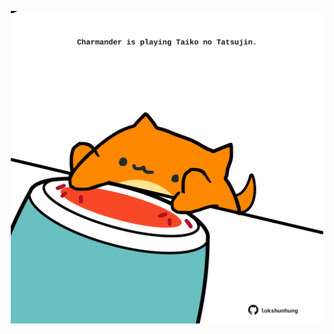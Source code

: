 <!-- built at 05/08/2022, 22:00:57 UTC -->
<p align="center">
  <img width="500" height="500" src="./ReadmeImage.svg">
</p>
